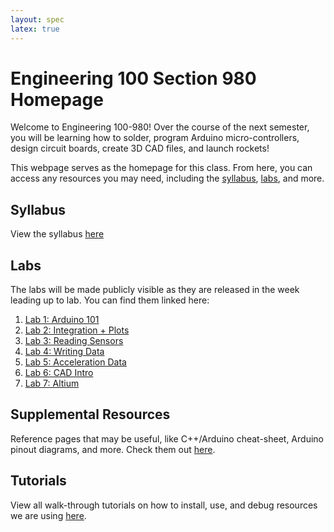 ```yaml
---
layout: spec
latex: true
---
```


# Engineering 100 Section 980 Homepage

Welcome to Engineering 100-980! Over the course of the next semester, you will be learning how to solder, program Arduino micro-controllers, design circuit boards, create 3D CAD files, and launch rockets!

This webpage serves as the homepage for this class. From here, you can access any resources you may need, including the [syllabus](#syllabus), [labs](#labs), and more.

## Syllabus

View the syllabus [here](/syllabus)

## Labs

The labs will be made publicly visible as they are released in the week leading up to lab. You can find them linked here:

1. [Lab 1: Arduino 101](/labs/lab-1)
2. [Lab 2: Integration + Plots](/labs/)
3. [Lab 3: Reading Sensors](/labs/)
4. [Lab 4: Writing Data](/labs/)
5. [Lab 5: Acceleration Data](/labs/)
6. [Lab 6: CAD Intro](/labs/)
7. [Lab 7: Altium](/labs/)

## Supplemental Resources

Reference pages that may be useful, like C++/Arduino cheat-sheet, Arduino pinout diagrams, and more.
Check them out [here](/resources).

## Tutorials

View all walk-through tutorials on how to install, use, and debug resources we are using [here](/tutorials).
